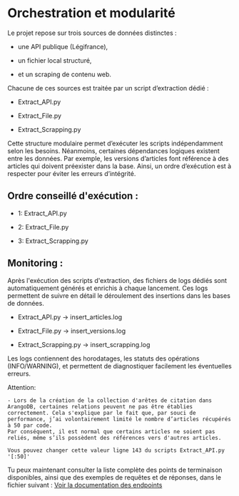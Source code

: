 # Orchestration et modularité

Le projet repose sur trois sources de données distinctes :

- une API publique (Légifrance),

- un fichier local structuré,

- et un scraping de contenu web.

Chacune de ces sources est traitée par un script d’extraction dédié :

- Extract_API.py

- Extract_File.py

- Extract_Scrapping.py

Cette structure modulaire permet d’exécuter les scripts indépendamment selon les besoins.
Néanmoins, certaines dépendances logiques existent entre les données. Par exemple, les versions d’articles font référence à des articles qui doivent préexister dans la base.
Ainsi, un ordre d’exécution est à respecter pour éviter les erreurs d’intégrité.

## Ordre conseillé d'exécution :

- 1: Extract_API.py

- 2: Extract_File.py

- 3: Extract_Scrapping.py

## Monitoring :

Après l'exécution des scripts d'extraction, des fichiers de logs dédiés sont automatiquement générés et enrichis à chaque lancement. Ces logs permettent de suivre en détail le déroulement des insertions dans les bases de données.

- Extract_API.py -> insert_articles.log

- Extract_File.py -> insert_versions.log

- Extract_Scrapping.py -> insert_scrapping.log

 Les logs contiennent des horodatages, les statuts des opérations (INFO/WARNING), et permettent de diagnostiquer facilement les éventuelles erreurs.

Attention: 

    - Lors de la création de la collection d'arêtes de citation dans ArangoDB, certaines relations peuvent ne pas être établies correctement. Cela s'explique par le fait que, par souci de performance, j’ai volontairement limité le nombre d’articles récupérés à 50 par code.
    Par conséquent, il est normal que certains articles ne soient pas reliés, même s’ils possèdent des références vers d'autres articles.

    Vous pouvez changer cette valeur ligne 143 du scripts Extract_API.py  '[:50]'


Tu peux maintenant consulter la liste complète des points de terminaison disponibles, ainsi que des exemples de requêtes et de réponses, dans le fichier suivant : [Voir la documentation des endpoints](api_endpoints.md)
